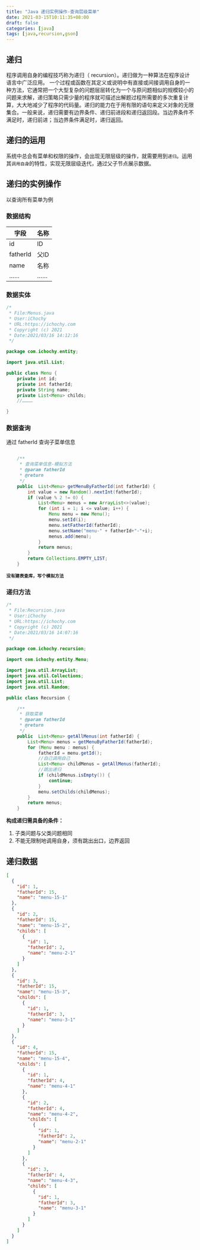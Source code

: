```yaml
---
title: "Java 递归实例操作-查询层级菜单"
date: 2021-03-15T10:11:35+08:00 
draft: false 
categories: [java] 
tags: [java,recursion,gson] 
---
```

## 递归

程序调用自身的编程技巧称为递归（ recursion）。递归做为一种算法在程序设计语言中广泛应用。 一个过程或函数在其定义或说明中有直接或间接调用自身的一种方法，它通常把一个大型复杂的问题层层转化为一个与原问题相似的规模较小的问题来求解，递归策略只需少量的程序就可描述出解题过程所需要的多次重复计算，大大地减少了程序的代码量。递归的能力在于用有限的语句来定义对象的无限集合。一般来说，递归需要有边界条件、递归前进段和递归返回段。当边界条件不满足时，递归前进；当边界条件满足时，递归返回。

## 递归的运用

系统中总会有菜单和权限的操作，会出现无限层级的操作，就需要用到`递归`。运用其`调用自身`的特性，实现无限层级迭代，通过父子节点展示数据。

## 递归的实例操作

以查询所有菜单为例

### 数据结构

|字段|名称|
|--|--|
|id|ID|
|fatherId|父ID|
|name|名称|
|……|……|

### 数据实体

```java
/*
 * File:Menus.java
 * User:iChochy
 * URL:https://ichochy.com
 * Copyright (c) 2021
 * Date:2021/03/16 14:12:16
 */

package com.ichochy.entity;

import java.util.List;

public class Menu {
    private int id;
    private int fatherId;
    private String name;
    private List<Menu> childs;
    //…………

}
```

### 数据查询

通过 fatherId 查询子菜单信息  

```java

    /**
     * 查询菜单信息-模拟方法
     * @param fatherId
     * @return
     */
    public  List<Menu> getMenuByFatherId(int fatherId) {
        int value = new Random().nextInt(fatherId);
        if (value % 2 != 0) {
            List<Menu> menus = new ArrayList<>(value);
            for (int i = 1; i <= value; i++) {
                Menu menu = new Menu();
                menu.setId(i);
                menu.setFatherId(fatherId);
                menu.setName("menu-" + fatherId+"-"+i);
                menus.add(menu);
            }
            return menus;
        }
        return Collections.EMPTY_LIST;
    }
```

**`没有建表查库，写个模拟方法`**  

### 递归方法

```java
/*
 * File:Recursion.java
 * User:iChochy
 * URL:https://ichochy.com
 * Copyright (c) 2021
 * Date:2021/03/16 14:07:16
 */

package com.ichochy.recursion;

import com.ichochy.entity.Menu;

import java.util.ArrayList;
import java.util.Collections;
import java.util.List;
import java.util.Random;

public class Recursion {

    /**
     * 获取菜单
     * @param fatherId
     * @return
     */
    public  List<Menu> getAllMenus(int fatherId) {
        List<Menu> menus = getMenuByFatherId(fatherId);
        for (Menu menu : menus) {
            fatherId = menu.getId();
            //自己调用自己
            List<Menu> childMenus = getAllMenus(fatherId);
            //跳出递归
            if (childMenus.isEmpty()) {
                continue;
            }
            menu.setChilds(childMenus);
        }
        return menus;
    }
```

**构成递归需具备的条件：**

1. 子类问题与父类问题相同
2. 不能无限制地调用自身，须有跳出出口，边界返回

## 递归数据

```json
[
  {
    "id": 1,
    "fatherId": 15,
    "name": "menu-15-1"
  },
  {
    "id": 2,
    "fatherId": 15,
    "name": "menu-15-2",
    "childs": [
      {
        "id": 1,
        "fatherId": 2,
        "name": "menu-2-1"
      }
    ]
  },
  {
    "id": 3,
    "fatherId": 15,
    "name": "menu-15-3",
    "childs": [
      {
        "id": 1,
        "fatherId": 3,
        "name": "menu-3-1"
      }
    ]
  },
  {
    "id": 4,
    "fatherId": 15,
    "name": "menu-15-4",
    "childs": [
      {
        "id": 1,
        "fatherId": 4,
        "name": "menu-4-1"
      },
      {
        "id": 2,
        "fatherId": 4,
        "name": "menu-4-2",
        "childs": [
          {
            "id": 1,
            "fatherId": 2,
            "name": "menu-2-1"
          }
        ]
      },
      {
        "id": 3,
        "fatherId": 4,
        "name": "menu-4-3",
        "childs": [
          {
            "id": 1,
            "fatherId": 3,
            "name": "menu-3-1"
          }
        ]
      }
    ]
  }
]
```
